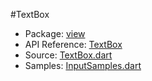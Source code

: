 #TextBox

* Package: [view](api:)
* API Reference: [TextBox](api:view)
* Source: [TextBox.dart](source:lib/src/view)
* Samples: [InputSamples.dart](source:example/input)
